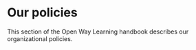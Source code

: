 # Our policies

This section of the Open Way Learning handbook describes our organizational policies.
